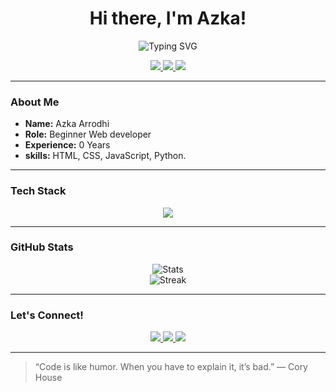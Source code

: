 <h1 align="center">Hi there, I'm Azka!</h1>
<p align="center">
  <img src="https://readme-typing-svg.demolab.com/?font=Fira+Code&size=22&pause=1000&color=1FC2AE&center=true&vCenter=true&width=440&lines=I'm+a+beginner+developer;Learning+web+development;Always+curious+and+creative!" alt="Typing SVG" />
</p>

<p align="center">
  <a href="https://github.com/azkaarrodhi">
    <img src="https://img.shields.io/github/followers/azkaarrodhi?label=Follow&style=social" />
  </a>
  <a href="https://azkaarrodhi.vercel.app">
    <img src="https://img.shields.io/badge/Portfolio-visit-blue" />
  </a>
  <a href="mailto:azkaarrodhi@yahoo.com">
    <img src="https://img.shields.io/badge/Email-contact-red" />
  </a>
</p>

---

### About Me

- **Name:** Azka Arrodhi  
- **Role:** Beginner Web developer
- **Experience:** 0 Years  
- **skills:** HTML, CSS, JavaScript, Python.

---

### Tech Stack

<p align="center">
  <img src="https://skillicons.dev/icons?i=html,css,js,python,git,ps,github" />
</p>

---

### GitHub Stats

<p align="center">
  <img src="https://github-readme-stats.vercel.app/api?username=azkaarrodhi&show_icons=true&theme=radical" alt="Stats" />
  <br />
  <img src="https://github-readme-streak-stats.herokuapp.com/?user=azkaarrodhi&theme=radical" alt="Streak" />
</p>

---

### Let's Connect!

<p align="center">
  <a href="https://tiktok.com/aazzzzka">
    <img src="https://img.shields.io/badge/tiktok-blue?logo=tiktok&style=for-the-badge&logoColor=white" />
  </a>
  <a href="https://facebook.com/fb.azka">
    <img src="https://img.shields.io/badge/Facebook-blue?logo=facebook&style=for-the-badge&logoColor=white" />
  </a>
  <a href="https://instagram.com/yourprofile">
    <img src="https://img.shields.io/badge/Instagram-E4405F?logo=instagram&style=for-the-badge&logoColor=white" />
  </a>
</p>

---

> “Code is like humor. When you have to explain it, it’s bad.” — Cory House
